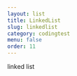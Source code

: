 ```yaml
---
layout: list
title: LinkedList
slug: linkedlist
category: codingtest
menu: false
order: 11
---
```

linked list